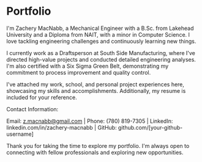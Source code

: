 # Portfolio
I'm Zachery MacNabb, a Mechanical Engineer with a B.Sc. from Lakehead University and a Diploma from NAIT, with a minor in Computer Science. I love tackling engineering challenges and continuously learning new things.

I currently work as a Draftsperson at South Side Manufacturing, where I've directed high-value projects and conducted detailed engineering analyses. I'm also certified with a Six Sigma Green Belt, demonstrating my commitment to process improvement and quality control.

I've attached my work, school, and personal project experiences here, showcasing my skills and accomplishments. Additionally, my resume is included for your reference.

Contact Information:

Email: z.macnabb@gmail.com | Phone: (780) 819-7305 | LinkedIn: linkedin.com/in/zachery-macnabb | GitHub: github.com/[your-github-username]

Thank you for taking the time to explore my portfolio. I'm always open to connecting with fellow professionals and exploring new opportunities.
